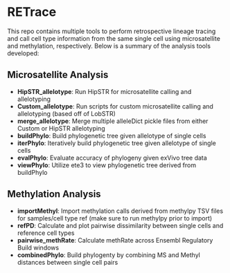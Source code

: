 # RETrace
This repo contains multiple tools to perform retrospective lineage tracing and call cell type information from the same single cell using microsatellite and methylation, respectively.  Below is a summary of the analysis tools developed:
## Microsatellite Analysis
- **HipSTR_allelotype**: Run HipSTR for microsatellite calling and allelotyping
- **Custom_allelotype**: Run scripts for custom microsatellite calling and allelotyping (based off of LobSTR)
- **merge_allelotype**: Merge multiple alleleDict pickle files from either Custom or HipSTR allelotyping
- **buildPhylo**: Build phylogenetic tree given allelotype of single cells
- **iterPhylo**: Iteratively build phylogenetic tree given allelotype of single cells
- **evalPhylo**: Evaluate accuracy of phylogeny given exVivo tree data
- **viewPhylo**: Utilize ete3 to view phylogenetic tree derived from buildPhylo
## Methylation Analysis
- **importMethyl**: Import methylation calls derived from methylpy TSV files for samples/cell type ref (make sure to run methylpy prior to import)
- **refPD**: Calculate and plot pairwise dissimilarity between single cells and reference cell types
- **pairwise_methRate**: Calculate methRate across Ensembl Regulatory Build windows
- **combinedPhylo**: Build phylogenty by combining MS and Methyl distances between single cell pairs
